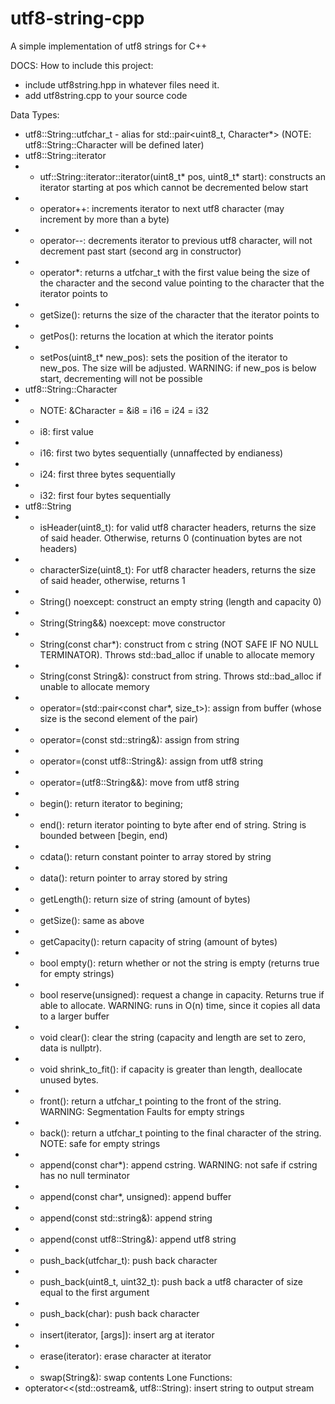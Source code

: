 # utf8-string-cpp
A simple implementation of utf8 strings for C++

DOCS:
How to include this project:
- include utf8string.hpp in whatever files need it.
- add utf8string.cpp to your source code

Data Types:
- utf8::String::utfchar_t - alias for std::pair<uint8_t, Character*> (NOTE: utf8::String::Character will be defined later)
- utf8::String::iterator
- - utf::String::iterator::iterator(uint8_t* pos, uint8_t* start): constructs an iterator starting at pos which cannot be decremented below start
- - operator++: increments iterator to next utf8 character (may increment by more than a byte)
- - operator--: decrements iterator to previous utf8 character, will not decrement past start (second arg in constructor)
- - operator*: returns a utfchar_t with the first value being the size of the character and the second value pointing to the character that the iterator points to
- - getSize(): returns the size of the character that the iterator points to
- - getPos(): returns the location at which the iterator points
- - setPos(uint8_t* new_pos): sets the position of the iterator to new_pos. The size will be adjusted. WARNING: if new_pos is below start, decrementing will not be possible
- utf8::String::Character
- - NOTE: &Character = &i8 = i16 = i24 = i32
- - i8: first value
- - i16: first two bytes sequentially (unnaffected by endianess)
- - i24: first three bytes sequentially
- - i32: first four bytes sequentially
- utf8::String
- - isHeader(uint8_t): for valid utf8 character headers, returns the size of said header. Otherwise, returns 0 (continuation bytes are not headers)
- - characterSize(uint8_t): For utf8 character headers, returns the size of said header, otherwise, returns 1
- - String() noexcept: construct an empty string (length and capacity 0)
- - String(String&&) noexcept: move constructor
- - String(const char*): construct from c string (NOT SAFE IF NO NULL TERMINATOR). Throws std::bad_alloc if unable to allocate memory
- - String(const String&): construct from string. Throws std::bad_alloc if unable to allocate memory
- - operator=(std::pair<const char*, size_t>): assign from buffer (whose size is the second element of the pair)
- - operator=(const std::string&): assign from string
- - operator=(const utf8::String&): assign from utf8 string
- - operator=(utf8::String&&): move from utf8 string
- - begin(): return iterator to begining;
- - end(): return iterator pointing to byte after end of string. String is bounded between \[begin, end)
- - cdata(): return constant pointer to array stored by string
- - data(): return pointer to array stored by string
- - getLength(): return size of string (amount of bytes)
- - getSize(): same as above
- - getCapacity(): return capacity of string (amount of bytes)
- - bool empty(): return whether or not the string is empty (returns true for empty strings)
- - bool reserve(unsigned): request a change in capacity. Returns true if able to allocate. WARNING: runs in O(n) time, since it copies all data to a larger buffer
- - void clear(): clear the string (capacity and length are set to zero, data is nullptr).
- - void shrink_to_fit(): if capacity is greater than length, deallocate unused bytes. 
- - front(): return a utfchar_t pointing to the front of the string. WARNING: Segmentation Faults for empty strings
- - back(): return a utfchar_t pointing to the final character of the string. NOTE: safe for empty strings
- - append(const char*): append cstring. WARNING: not safe if cstring has no null terminator
- - append(const char*, unsigned): append buffer
- - append(const std::string&): append string
- - append(const utf8::String&): append utf8 string
- - push_back(utfchar_t): push back character
- - push_back(uint8_t, uint32_t): push back a utf8 character of size equal to the first argument
- - push_back(char): push back character
- - insert(iterator, [args]): insert arg at iterator
- - erase(iterator): erase character at iterator
- - swap(String&): swap contents
Lone Functions:
- opterator<<(std::ostream&, utf8::String): insert string to output stream
